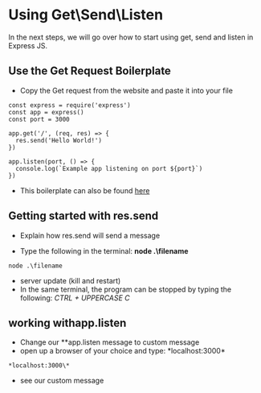 # Using Get\Send\Listen

In the next steps, we will go over how to start using get, send and listen in Express JS.

## Use the Get Request Boilerplate 
- Copy the Get request from the website and paste it into your file
```
const express = require('express')
const app = express()
const port = 3000

app.get('/', (req, res) => {
  res.send('Hello World!')
})

app.listen(port, () => {
  console.log(`Example app listening on port ${port}`)
})
```
- This boilerplate can also be found [here](https://expressjs.com/en/starter/hello-world.html)

## Getting started with res.send
- Explain how res.send will send a message

- Type the following in the terminal: **node .\filename**
```
node .\filename
```
- server update (kill and restart)
- In the same terminal, the program can be stopped by typing the following: *CTRL + UPPERCASE C*


## working withapp.listen
- Change our **app.listen message to custom message
- open up a browser of your choice and type: *localhost:3000\*
```
*localhost:3000\*
```
- see our custom message
